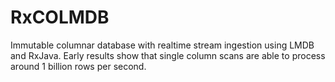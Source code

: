 # RxCOLMDB

Immutable columnar database with realtime stream ingestion using LMDB and RxJava. Early results show that single column scans are able to process around 1 billion rows per second.
